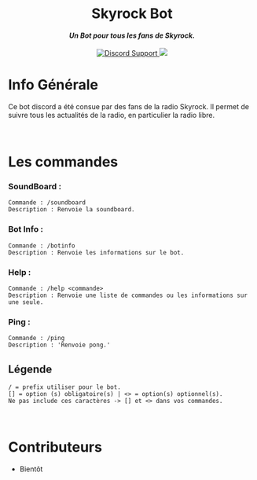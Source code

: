 <div align="center">
  <h1 align="center">Skyrock Bot</h1>
  <strong><i>Un Bot pour tous les fans de Skyrock.</i></strong>
  <br>
  <br>

  <a href="https://discord.gg/NqSPPMBypY">
    <img src="https://img.shields.io/discord/968227991521988608.svg?label=Discord%20Support&logo=Discord&colorB=7289da&style=for-the-badge" alt="Discord Support">
  </a>
  <a href="https://top.gg/fr/bot/968545645889724416">
    <img src="https://img.shields.io/badge/Inviter-Le%20bot-green?style=for-the-badge">
  </a>

<br>
</div>

# Info Générale
Ce bot discord a été consue par des fans de la radio Skyrock. Il permet de suivre tous les actualités de la radio, en particulier la radio libre.

<br>

# Les commandes

### SoundBoard :
```
Commande : /soundboard
Description : Renvoie la soundboard.
```

### Bot Info :
```
Commande : /botinfo
Description : Renvoie les informations sur le bot.
```

### Help :
```
Commande : /help <commande>
Description : Renvoie une liste de commandes ou les informations sur une seule.
```

### Ping :
```
Commande : /ping
Description : 'Renvoie pong.'
```

## Légende
```
/ = prefix utiliser pour le bot.
[] = option (s) obligatoire(s) | <> = option(s) optionnel(s).
Ne pas include ces caractères -> [] et <> dans vos commandes.
```
<br>

# Contributeurs
* Bientôt